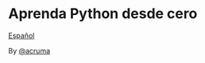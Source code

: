# Aprenda Python desde cero

[Español](https://github.com/acruma/learn/tree/master/spanish)


By [@acruma](https://github.com/acruma)
